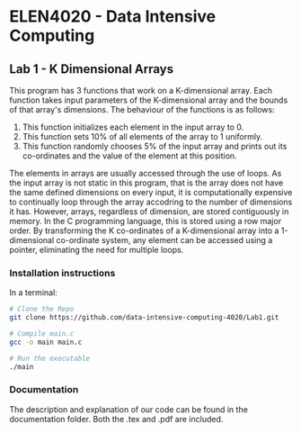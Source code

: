 # ELEN4020 - Data Intensive Computing
## Lab 1 - K Dimensional Arrays
This program has 3 functions that work on a K-dimensional array. Each function takes input parameters of the K-dimensional array and the bounds of that array's dimensions. The behaviour of the functions is as follows:

1. This function initializes each element in the input array to 0. 
2. This function sets 10% of all elements of the array to 1 uniformly. 
3. This function randomly chooses 5% of the input array and prints out its co-ordinates and the value of the element at this position.

The elements in arrays are usually accessed through the use of loops. As the input array is not static in this program, that is the array does not have the same defined dimensions on every input, it is computationally expensive to continually loop through the array accodring to the number of dimensions it has. However, arrays, regardless of dimension, are stored contiguously in memory. In the C programming language, this is stored using a row major order. By transforming the K co-ordinates of a K-dimensional array into a 1-dimensional co-ordinate system, any element can be accessed using a pointer, eliminating the need for multiple loops.    

### Installation instructions

In a terminal:

```bash
# Clone the Repo
git clone https://github.com/data-intensive-computing-4020/Lab1.git

# Compile main.c
gcc -o main main.c 

# Run the executable 
./main
```
### Documentation

The description and explanation of our code can be found in the documentation folder. Both the .tex and .pdf are included. 
